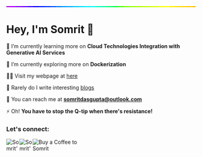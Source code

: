 <img style="width:100%;height:3px;" src="./bar.gif" />

# Hey, I'm Somrit 👋

🔭 I’m currently learning more on **Cloud Technologies Integration with Generative AI Services**

🌱 I’m currently exploring more on **Dockerization**

👨‍💻 Visit my webpage at [here](https://somrit.vercel.app)

📝 Rarely do I write interesting [blogs](https://somrit.vercel.app/blog)

📧 You can reach me at **somritdasgupta@outlook.com**

⚡ Oh! **You have to stop the Q-tip when there's resistance!**

<h3 align="left">Let's connect:</h3>
<p align="left">
  <a href="https://instagram.com/somritdasgupta" target="blank">
    <img align="left" src="https://raw.githubusercontent.com/rahuldkjain/github-profile-readme-generator/master/src/images/icons/Social/instagram.svg" alt="Somrit's Instagram" height="35" width="35" />
    </a>
    <a href="https://linkedin.com/in/somritdasgupta" target="blank">
    <img align="left" src="https://raw.githubusercontent.com/rahuldkjain/github-profile-readme-generator/master/src/images/icons/Social/linked-in-alt.svg" alt="Somrit's LinkedIn" height="35" width="35" />
    </a>
    <a href="https://www.buymeacoffee.com/yourusername" target="blank">
    <img align="left" src="https://cdn.buymeacoffee.com/buttons/v2/default-yellow.png" alt="Buy a Coffee to Somrit" height="35" width="120" />
    </a>
</p>
